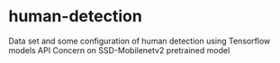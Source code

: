 # human-detection
Data set and some configuration of human detection using Tensorflow models API
Concern on SSD-Mobilenetv2 pretrained model
